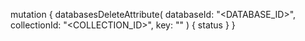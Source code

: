 mutation {
    databasesDeleteAttribute(
        databaseId: "<DATABASE_ID>",
        collectionId: "<COLLECTION_ID>",
        key: ""
    ) {
        status
    }
}
